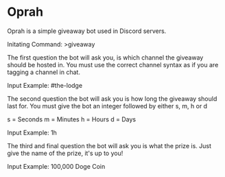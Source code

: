 # Oprah
Oprah is a simple giveaway bot used in Discord servers.


Initating Command: >giveaway

The first question the bot will ask you, is which channel the giveaway should be hosted in.
You must use the correct channel syntax as if you are tagging a channel in chat.

Input Example: #the-lodge

The second question the bot will ask you is how long the giveaway should last for.
You must give the bot an integer followed by either s, m, h or d

s = Seconds
m = Minutes
h = Hours
d = Days

Input Example: 1h

The third and final question the bot will ask you is what the prize is.
Just give the name of the prize, it's up to you!

Input Example: 100,000 Doge Coin
